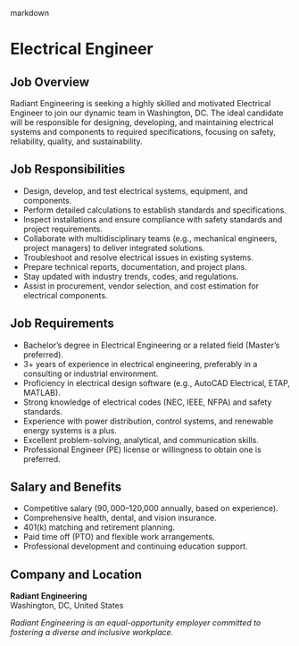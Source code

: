 markdown
# **Electrical Engineer**  

## **Job Overview**  
Radiant Engineering is seeking a highly skilled and motivated Electrical Engineer to join our dynamic team in Washington, DC. The ideal candidate will be responsible for designing, developing, and maintaining electrical systems and components to required specifications, focusing on safety, reliability, quality, and sustainability.  

## **Job Responsibilities**  
- Design, develop, and test electrical systems, equipment, and components.  
- Perform detailed calculations to establish standards and specifications.  
- Inspect installations and ensure compliance with safety standards and project requirements.  
- Collaborate with multidisciplinary teams (e.g., mechanical engineers, project managers) to deliver integrated solutions.  
- Troubleshoot and resolve electrical issues in existing systems.  
- Prepare technical reports, documentation, and project plans.  
- Stay updated with industry trends, codes, and regulations.  
- Assist in procurement, vendor selection, and cost estimation for electrical components.  

## **Job Requirements**  
- Bachelor’s degree in Electrical Engineering or a related field (Master’s preferred).  
- 3+ years of experience in electrical engineering, preferably in a consulting or industrial environment.  
- Proficiency in electrical design software (e.g., AutoCAD Electrical, ETAP, MATLAB).  
- Strong knowledge of electrical codes (NEC, IEEE, NFPA) and safety standards.  
- Experience with power distribution, control systems, and renewable energy systems is a plus.  
- Excellent problem-solving, analytical, and communication skills.  
- Professional Engineer (PE) license or willingness to obtain one is preferred.  

## **Salary and Benefits**  
- Competitive salary ($90,000–$120,000 annually, based on experience).  
- Comprehensive health, dental, and vision insurance.  
- 401(k) matching and retirement planning.  
- Paid time off (PTO) and flexible work arrangements.  
- Professional development and continuing education support.  

## **Company and Location**  
**Radiant Engineering**  
Washington, DC, United States  

*Radiant Engineering is an equal-opportunity employer committed to fostering a diverse and inclusive workplace.*